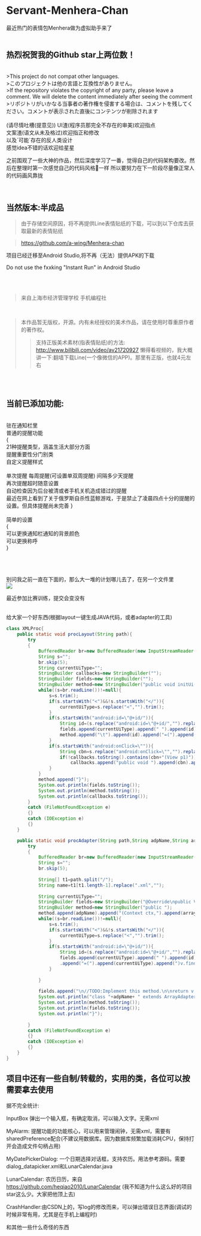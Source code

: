# Servant-Menhera-Chan

最近热门的表情包Menhera做为虚拟助手来了<br>
<br>

热烈祝贺我的Github star上两位数！
-
<br>
>This project do not compat other languages.<br>
>このプロジェクトは他の言語と互換性がありません。<br>
>If the repository violates the copyright of any party, please leave a comment. We will delete the content immediately after seeing the comment<br>
>リポジトリがいかなる当事者の著作権を侵害する場合は、コメントを残してください。コメントが表示された直後にコンテンツが削除されます
<br>
<br>
(请尽情吐槽(提意见))
UI渣(程序员那完全不存在的审美)欢迎指点<br>
文案渣(语文从未及格过)欢迎指正和修改<br>
以及`可能`存在的反人类设计<br>
感觉idea不错的话欢迎给星星<br>


之前围观了一些大神的作品，然后深度学习了一番，觉得自己的代码架构要改。然后在整理时第一次感觉自己的代码风格💩一样
所以要努力在下一阶段尽量像正常人的代码画风靠拢
<br>

<br>

当然版本:半成品
-

>由于存储空间原因，将不再提供Line表情贴纸的下载，可以到以下仓库去获取最新的表情贴纸

>https://github.com/a-wing/Menhera-chan

项目已经迁移至Android Studio,将不再（无法）提供APK的下载

Do not use the fxxking "Instant Run" in Android Studio

<br>
<br>


>来自上海市经济管理学校 手机编程社
<br>

>本作品暂无版权，开源。内有未经授权的美术作品，请在使用时尊重原作者的著作权。
>>支持正版美术素材(指表情贴纸)的方法:
>>http://www.bilibili.com/video/av21720927
>>懒得看视频的，我大概讲一下:翻墙下载Line(一个像微信的APP)。那里有正版，也就4元左右
<br>

<br>



当前已添加功能:
-
<br>
驻在通知栏里<br>
普通的提醒功能<br>
{<br>
21种提醒类型，涵盖生活大部分方面<br>
提醒重要性分门别类<br>
自定义提醒样式<br>
&nbsp;<br>
单次提醒&nbsp;每周提醒(可设置单双周提醒)&nbsp;间隔多少天提醒&nbsp;<br>
再次提醒超时随意设置<br>
自动检查因为后台被清或者手机关机造成错过的提醒<br>
最近在网上看到了关于俄罗斯自杀性蓝鲸游戏，于是禁止了凌晨四点十分的提醒的设置。但具体提醒尚未完善
}<br>

<br>
简单的设置<br>
{<br>
可以更换通知栏通知的背景颜色<br>
可以更换称呼<br>
}<br>
<br>
<br>
<br>

别问我之前一直在下面的，那么大一堆的计划哪儿去了，在另一个文件里
<br>
![](Menhera/app/src/main/res/drawable-xhdpi/activate.png)
<br>


最近参加比赛训练，提交会变没有


<br>
给大家一个好东西(根据layout一键生成JAVA代码，或者adapter的工具)

```Java
class XMLProc{
	public static void procLayout(String path){
		try
		{
			BufferedReader br=new BufferedReader(new InputStreamReader(new FileInputStream(path)));//"/storage/emulated/0/chapter_edit.xml")));
			String s="";
			br.skip(5);
			String currentUiType="";
			StringBuilder callbacks=new StringBuilder("");
			StringBuilder fields=new StringBuilder("");
			StringBuilder method=new StringBuilder("public void initUi(){\n");
			while((s=br.readLine())!=null){
				s=s.trim();
				if(s.startsWith("<")&&!s.startsWith("</")){
					currentUiType=s.replace("<","").trim();
				}
				if(s.startsWith("android:id=\"@+id/")){
					String id=(s.replace("android:id=\"@+id/","").replace("\"","").replace(">","").replace("/",""));
					fields.append(currentUiType).append(" ").append(id).append(";\n");
					method.append("\t").append(id).append("=(").append(currentUiType).append(")findViewById(R.id.").append(id).append(");\n");
				}
				if(s.startsWith("android:onClick=\"")){
					String cbn=s.replace("android:onClick=\"","").replace("\"","").replace(">","").replace("/","");
					if(!callbacks.toString().contains(cbn+"(View p1)"))
						callbacks.append("public void ").append(cbn).append("(View p1){\n").append("\t//TODO:Implements this method.\n}\n\n");
				}
			}
			method.append("}");
			System.out.println(fields.toString());
			System.out.println(method.toString());
			System.out.println(callbacks.toString());
		}
		catch (FileNotFoundException e)
		{}
		catch (IOException e)
		{}
	}

	public static void procAdapter(String path,String adpName,String arraytype){
		try
		{
			BufferedReader br=new BufferedReader(new InputStreamReader(new FileInputStream(path)));//"/storage/emulated/0/chapter_edit.xml")));
			String s="";
			br.skip(5);
			
			String[] t1=path.split("/");
			String name=t1[t1.length-1].replace(".xml","");
			
			String currentUiType="";
			StringBuilder fields=new StringBuilder("@Override\npublic View getView(int position, View convertView, ViewGroup parent)\n{\nView v=LayoutInflater.from(getContext()).inflate(R.layout.%lay%,parent,false);".replace("%lay%",name));
			StringBuilder method=new StringBuilder("public ");
			method.append(adpName).append("(Context ctx,").append(arraytype).append("[] datas)\n{\nsuper(ctx,R.layout.%n%,datas);\n}\n".replace("%n%",name));
			while((s=br.readLine())!=null){
				s=s.trim();
				if(s.startsWith("<")&&!s.startsWith("</")){
					currentUiType=s.replace("<","").trim();
				}
				if(s.startsWith("android:id=\"@+id/")){
					String id=(s.replace("android:id=\"@+id/","").replace("\"","").replace(">","").replace("/",""));
					fields.append(currentUiType).append(" ").append(id)
					.append("=(").append(currentUiType).append(")v.findViewById(R.id.").append(id).append(");\n");
				}
				
			}
			
			fields.append("\n//TODO:Implement this method.\n\nreturn v;\n}");
			System.out.println("class "+adpName+ " extends ArrayAdapter<" + arraytype+">{");
			System.out.println(method.toString());
			System.out.println(fields.toString());
			System.out.println("}");
			
		}
		catch (FileNotFoundException e)
		{}
		catch (IOException e)
		{}
	}
}

```

项目中还有一些自制/转载的，实用的类，各位可以按需要拿去使用
-
据不完全统计:

InputBox 弹出一个输入框，有确定取消，可以输入文字。无需xml

MyAlarm: 提醒功能的功能核心，可以用来管理闹钟，无需xml，需要有sharedPreference配合(不建议用数据库。因为数据库频繁加载消耗CPU，保持打开会造成文件句柄占用)

MyDatePickerDialog: 一个日期选择对话框，支持农历。用法参考源码。需要dialog_datapicker.xml和LunarCalendar.java

LunarCalendar: 农历日历，来自 https://github.com/heqiao2010/LunarCalendar (我不知道为什么这么好的项目star这么少。大家把他顶上去)

CrashHandler:由CSDN上的，写log的修改而来，可以弹出错误日志界面(调试的时候非常有用，尤其是在手机上编程时)

和其他一些什么奇怪的东西
